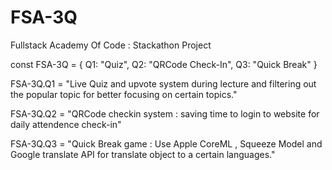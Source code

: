 # FSA-3Q
Fullstack Academy Of Code : Stackathon Project

const FSA-3Q = {
    Q1: "Quiz",
    Q2: "QRCode Check-In",
    Q3: "Quick Break"
}

FSA-3Q.Q1 = "Live Quiz and upvote system during lecture and filtering out the popular topic for better focusing on certain topics."

FSA-3Q.Q2 = "QRCode checkin system :  saving time to login to website for daily attendence check-in"

FSA-3Q.Q3 = "Quick Break game : Use Apple CoreML , Squeeze Model and Google translate API for translate object to a certain languages."
